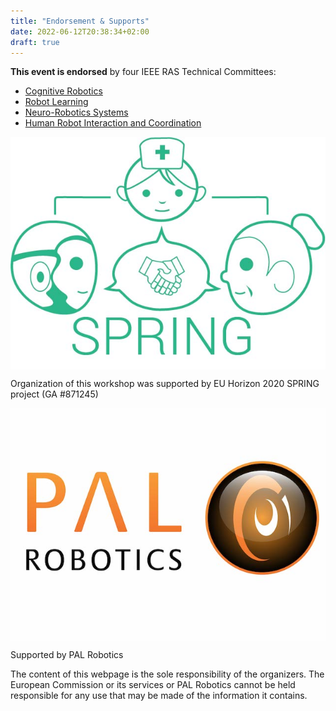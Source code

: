 ```yaml
---
title: "Endorsement & Supports"
date: 2022-06-12T20:38:34+02:00
draft: true
---
```


**This event is endorsed** by four IEEE RAS Technical Committees:
- [Cognitive Robotics](https://www.ieee-ras.org/cognitive-robotics)
- [Robot Learning](https://www.ieee-ras.org/robot-learning)
- [Neuro-Robotics Systems](https://www.ieee-ras.org/neuro-robotics-systems)
- [Human Robot Interaction and Coordination](https://www.ieee-ras.org/human-robot-interaction-coordination)

<div class="row mt-50 mb-50">
    <div class="col-md-6 img-responsive">
        <div class="speaker_thumb">
            <img src="/img/springlogo.jpeg" style="max-width: 100%; height: auto; display: block;" alt="">
        </div>
        <div class="speaker_name text-center">
            <p>Organization of this workshop was supported by EU Horizon 2020 SPRING project (GA #871245)</p>
        </div>
    </div>
    <div class="col-md-6 img-responsive">
        <div class="speaker_thumb">
            <img src="/img/pallogo.jpeg" style="max-width: 100%; height: auto; display: block;" class="text-center" alt="">
        </div>
        <div class="speaker_name text-center">
            <p>Supported by PAL Robotics</p>
        </div>
    </div>
</div>

The content of this webpage is the sole responsibility of the organizers. The European Commission or its services or PAL Robotics cannot be held responsible for any use that may be made of the information it contains. 
